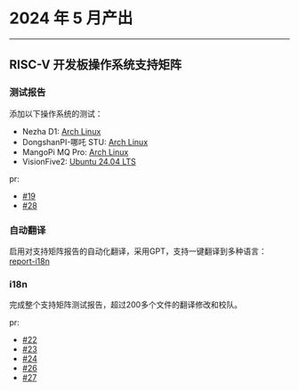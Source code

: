 # 2024 年 5 月产出

---

## RISC-V 开发板操作系统支持矩阵


### 测试报告

添加以下操作系统的测试：
- Nezha D1: [Arch Linux](https://github.com/ruyisdk/support-matrix/tree/main/D1_LicheeRV/ArchLinux)
- DongshanPI-哪吒 STU: [Arch Linux](https://github.com/ruyisdk/support-matrix/tree/main/DongshanPI-STU/ArchLinux)
- MangoPi MQ Pro: [Arch Linux](https://github.com/ruyisdk/support-matrix/tree/main/mangopi_mq_pro/ArchLinux)
- VisionFive2: [Ubuntu 24.04 LTS](https://github.com/KevinMX/support-matrix/tree/main/VisionFive2/Ubuntu)
 
pr:
- [#19](https://github.com/KevinMX/support-matrix/pull/19)
- [#28](https://github.com/KevinMX/support-matrix/pull/28)


### 自动翻译

启用对支持矩阵报告的自动化翻译，采用GPT，支持一键翻译到多种语言：[report-i18n](../../misc/report-i18n)


### i18n

完成整个支持矩阵测试报告，超过200多个文件的翻译修改和校队。

pr:
- [#22](https://github.com/KevinMX/support-matrix/pull/22)
- [#23](https://github.com/KevinMX/support-matrix/pull/23)
- [#24](https://github.com/KevinMX/support-matrix/pull/24)
- [#26](https://github.com/KevinMX/support-matrix/pull/26)
- [#27](https://github.com/KevinMX/support-matrix/pull/27)



